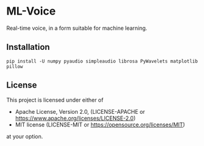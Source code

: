 # ML-Voice

Real-time voice, in a form suitable for machine learning.


## Installation
```
pip install -U numpy pyaudio simpleaudio librosa PyWavelets matplotlib pillow
```


## License

This project is licensed under either of

- Apache License, Version 2.0, (LICENSE-APACHE or https://www.apache.org/licenses/LICENSE-2.0)
- MIT license (LICENSE-MIT or https://opensource.org/licenses/MIT)

at your option.